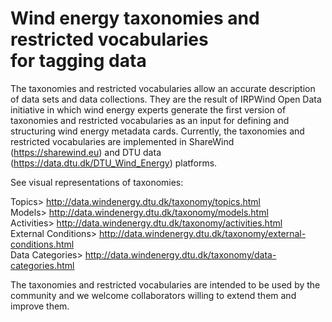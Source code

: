 # Wind energy taxonomies and restricted vocabularies <br>for tagging data

The taxonomies and restricted vocabularies allow an accurate description of data sets and data collections.
They are the result of IRPWind Open Data initiative in which wind energy experts generate the first version of taxonomies and restricted vocabularies as an input for defining and structuring wind energy metadata cards. Currently, the taxonomies and restricted vocabularies are implemented in ShareWind (https://sharewind.eu) and DTU data (https://data.dtu.dk/DTU_Wind_Energy) platforms.

See visual representations of taxonomies:

Topics> http://data.windenergy.dtu.dk/taxonomy/topics.html <br>
Models> http://data.windenergy.dtu.dk/taxonomy/models.html <br>
Activities> http://data.windenergy.dtu.dk/taxonomy/activities.html <br>
External Conditions> http://data.windenergy.dtu.dk/taxonomy/external-conditions.html <br>
Data Categories> http://data.windenergy.dtu.dk/taxonomy/data-categories.html <br>

The taxonomies and restricted vocabularies are intended to be used by the community and we welcome collaborators willing to extend them and improve them.
